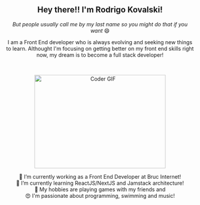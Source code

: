  <h2 align="center">Hey there!! I'm Rodrigo Kovalski!</h2>
  <p align="center"><i>But people usually call me by my last name so you might do that if you want</i> 😄</p>
  
  <p align="center">I am a Front End developer who is always evolving and seeking new things to learn. Althought I'm focusing on getting better on my front end skills right now, my dream is to become a full stack developer!</p> <br>

 <p align="center"><img alt="Coder GIF" height="250" width="350" src="https://camo.githubusercontent.com/c1dcb74cc1c1835b1d716f5051499a2814c683c806b15f04b0eba492863703e9/68747470733a2f2f63646e2e6472696262626c652e636f6d2f75736572732f3733303730332f73637265656e73686f74732f363538313234332f6176656e746f2e676966" data-canonical-src="https://cdn.dribbble.com/users/730703/screenshots/6581243/avento.gif" style="max-width: 100%;"></p>
 <p align="center">
  🔭 I’m currently working as a Front End Developer at Bruc Internet! <br>
  🌱 I’m currently learning ReactJS/NextJS and  Jamstack architecture! <br>
  👾 My hobbies are playing games with my friends and <br>
  😍 I'm passionate about programming, swimming and music! <br> <br>
 </p>

